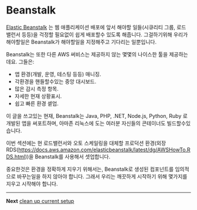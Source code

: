 # Beanstalk

[Elastic Beanstalk](https://docs.aws.amazon.com/elasticbeanstalk/latest/dg/Welcome.html) 는 웹 애플리케이션 배포에 앞서 해야할 일들(시큐리티 그룹, 로드 밸런서 등등)을 걱정할 필요없이 쉽게 배포할수 있도록 해줍니다. 그걸하기위해 우리가 해야할일은 Beanstalk가 해야할일을 지정해주고 기다리는 일뿐입니다.

Beanstalk는 또한 다른 AWS 써비스는 제공하지 않는 몇몇의 나이스한 툴을 제공하는데요.  그들은: 

- 앱 환경(개발, 운영, 테스팅 등등) 매니징.
- 각환경을 핸들할수있는 중앙 대시보드.
- 많은 감시 측정 항목.
- 자세한 현재 상황표시.
- 쉽고 빠른 환경 셑업.

이 글을 쓰고있는 현재, Beanstalk는 Java, PHP, .NET, Node.js, Python, Ruby 로 개발된 앱을 써포트하며, 아마존 리눅스에 도는 여러분 자신들의 콘테이너도 빌드할수있습니다.


이번 섹션에는 현 로드밸런서와 오토 스케일링을 대체할 프로덕션 환경(외장 RDS(https://docs.aws.amazon.com/elasticbeanstalk/latest/dg/AWSHowTo.RDS.html))을  Beanstalk를 사용해서 셋업합니다.

중요한것은 환경을 정확하게 지우기 위해서는, Beanstalk로 생성된 컴포넌트를 임의적으로 바꾸는일을 하지 않아야 합니다.  그래서 우리는 깨끗하게 시작하기 위해 몇가지를 지우고 시작해야 합니다.

---
**Next** [clean up current setup](/workshop/beanstalk/01-clean-up.md)
